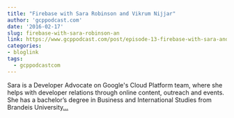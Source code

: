 ```yaml
---
title: "Firebase with Sara Robinson and Vikrum Nijjar"
author: 'gcppodcast.com'
date: '2016-02-17'
slug: firebase-with-sara-robinson-an
link: https://www.gcppodcast.com/post/episode-13-firebase-with-sara-and-vikrum/
categories:
- bloglink
tags:
  - gcppodcastcom
---
```


Sara is a Developer Advocate on Google's Cloud Platform team, where she helps with developer relations through online content, outreach and events. She has a bachelor’s degree in Business and International Studies from Brandeis University[... <i class="fas fa-external-link-alt"></i>](https://www.gcppodcast.com/post/episode-13-firebase-with-sara-and-vikrum/)

